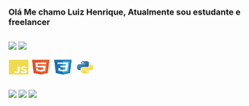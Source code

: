 
### Olá Me chamo Luiz Henrique, Atualmente sou estudante e freelancer
##
<div>
  <img height="135em" src="https://github-readme-stats.vercel.app/api?username=kevhlub443&show_icons=true&theme=synthwave"> 
  <img height="135em" src="https://github-readme-stats.vercel.app/api/top-langs/?username=kevhlub443&layout=compact&theme=synthwave">
</div>


<div style="display: inline_block"><br>
  <img  align="center" alt="Rafa-Js" height="30" width="40" src="https://raw.githubusercontent.com/devicons/devicon/master/icons/javascript/javascript-plain.svg">
  <img align="center" alt="Rafa-HTML" height="30" width="40" src="https://raw.githubusercontent.com/devicons/devicon/master/icons/html5/html5-original.svg">
  <img align="center" alt="Rafa-CSS" height="30" width="40" src="https://raw.githubusercontent.com/devicons/devicon/master/icons/css3/css3-original.svg">
  <img align="center" alt="Rafa-Python" height="30" width="40" src="https://raw.githubusercontent.com/devicons/devicon/master/icons/python/python-original.svg">
  
</div>

  ##
 
<div>
  <a href="https://instagram.com/llu1iz_" target="_blank"><img src="https://img.shields.io/badge/-Instagram-%23E4405F?style=for-the-badge&logo=instagram&logoColor=white" target="_blank"></a>
  <a href = "mailto:luiz.contato1364@gmail.com"><img src="https://img.shields.io/badge/-Gmail-%23333?style=for-the-badge&logo=gmail&logoColor=white" target="_blank"></a>
  <a href="https://www.linkedin.com/in/LuizHenriqueMirandaSantos/" target="_blank"><img src="https://img.shields.io/badge/-LinkedIn-%230077B5?style=for-the-badge&logo=linkedin&logoColor=white" target="_blank"></a>
</div>


